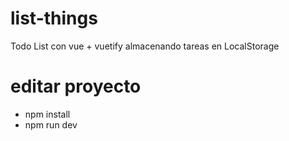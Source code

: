 # list-things
Todo List con vue + vuetify
almacenando tareas en LocalStorage

# editar proyecto

- npm install
- npm run dev 
